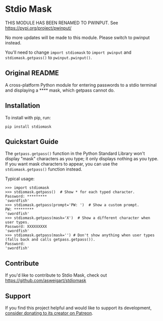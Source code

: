 Stdio Mask
======

THIS MODULE HAS BEEN RENAMED TO PWINPUT. See https://pypi.org/project/pwinput/

No more updates will be made to this module. Please switch to pwinput instead.

You'll need to change `import stdiomask` to `import pwinput` and `stdiomask.getpass()` to `pwinput.pwinput()`.


Original README
---------------

A cross-platform Python module for entering passwords to a stdio terminal and displaying a **** mask, which getpass cannot do.

Installation
------------

To install with pip, run:

    pip install stdiomask

Quickstart Guide
----------------

The `getpass.getpass()` function in the Python Standard Library won't display "mask" characters as you type; it only displays nothing as you type. If you want mask characters to appear, you can use the `stdiomask.getpass()` function instead.

Typical usage:

    >>> import stdiomask
    >>> stdiomask.getpass()  # Show * for each typed character.
    Password: *********
    'swordfish'
    >>> stdiomask.getpass(prompt='PW: ')  # Show a custom prompt.
    PW: *********
    'swordfish'
    >>> stdiomask.getpass(mask='X')  # Show a different character when user types.
    Password: XXXXXXXXX
    'swordfish'
    >>> stdiomask.getpass(mask='') # Don't show anything when user types (falls back and calls getpass.getpass()).
    Password:
    'swordfish'

Contribute
----------

If you'd like to contribute to Stdio Mask, check out https://github.com/asweigart/stdiomask

Support
-------

If you find this project helpful and would like to support its development, [consider donating to its creator on Patreon](https://www.patreon.com/AlSweigart).
